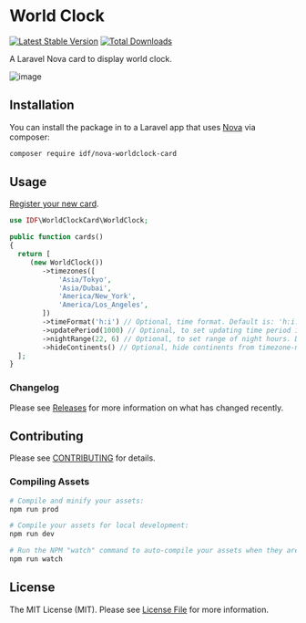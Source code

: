 # World Clock

[![Latest Stable Version](https://poser.pugx.org/idf/nova-worldclock-card/v/stable)](https://packagist.org/packages/idf/nova-worldclock-card)
[![Total Downloads](https://poser.pugx.org/idf/nova-worldclock-card/downloads)](https://packagist.org/packages/idf/nova-worldclock-card)

A Laravel Nova card to display world clock.

![image](https://user-images.githubusercontent.com/5278175/69900939-f2e91e80-138a-11ea-8e45-5d93b2cdb3b6.png)


## Installation

You can install the package in to a Laravel app that uses [Nova](https://nova.laravel.com) via composer:

```bash
composer require idf/nova-worldclock-card
```

## Usage

[Register your new card](https://nova.laravel.com/docs/2.0/customization/cards.html#registering-cards).

```php
use IDF\WorldClockCard\WorldClock;

public function cards()
{
  return [
     (new WorldClock())
        ->timezones([
            'Asia/Tokyo',
            'Asia/Dubai',
            'America/New_York',
            'America/Los_Angeles',
        ])
        ->timeFormat('h:i') // Optional, time format. Default is: 'h:i:s'
        ->updatePeriod(1000) // Optional, to set updating time period in millisecond. Default is 1000 ms (1sec)
        ->nightRange(22, 6) // Optional, to set range of night hours. Default is [19; 6).
        ->hideContinents() // Optional, hide continents from timezone-names.
  ];
}
```

### Changelog

Please see [Releases](https://github.com/InteractionDesignFoundation/nova-worldclock-card/releases) for more information on what has changed recently.

## Contributing

Please see [CONTRIBUTING](CONTRIBUTING.md) for details.

### Compiling Assets

```bash
# Compile and minify your assets:
npm run prod

# Compile your assets for local development:
npm run dev

# Run the NPM "watch" command to auto-compile your assets when they are changed:
npm run watch
```

## License

The MIT License (MIT). Please see [License File](LICENSE) for more information.
